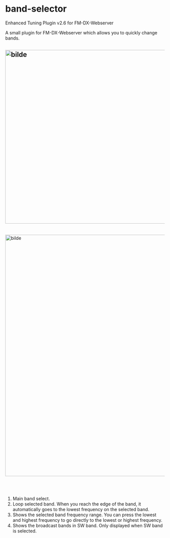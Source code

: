 # band-selector
Enhanced Tuning Plugin v2.6 for FM-DX-Webserver
<br>

A small plugin for FM-DX-Webserver which allows you to quickly change bands.
<br>

<img width="1188" height="548" alt="bilde" src="https://github.com/user-attachments/assets/95792f2f-ce22-4a81-8aef-49b2bd69a0a6" /><br>
 ---
 <br>
<img width="1209" height="762" alt="bilde" src="https://github.com/user-attachments/assets/8315b2b4-2f04-483d-a794-0352e4ddd8c6" />




<br><br>

1. Main band select.
2. Loop selected band. When you reach the edge of the band, it automatically goes to the lowest frequency on the selected band.
3. Shows the selected band frequency range. You can press the lowest and highest frequency to go directly to the lowest or highest frequency.
4. Shows the broadcast bands in SW band. Only displayed when SW band is selected.

<br><br>




